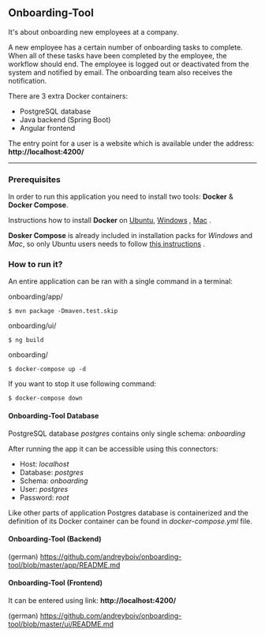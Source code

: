 ## Onboarding-Tool

It's about onboarding new employees at a company.

A new employee has a certain number of onboarding tasks to complete. 
When all of these tasks have been completed by the employee, 
the workflow should end. The employee is logged out or deactivated 
from the system and notified by email. 
The onboarding team also receives the notification.

There are 3 extra Docker containers:

- PostgreSQL database
- Java backend (Spring Boot)
- Angular frontend

The entry point for a user is a website which is available under the
address: **http://localhost:4200/**

---

### Prerequisites

In order to run this application you need to install two tools: **Docker** & **Docker Compose**.

Instructions how to install **Docker** on [Ubuntu](https://docs.docker.com/install/linux/docker-ce/ubuntu/), [Windows](https://docs.docker.com/docker-for-windows/install/) , [Mac](https://docs.docker.com/docker-for-mac/install/) .

**Dosker Compose** is already included in installation packs for *Windows* and *Mac*, so only Ubuntu users needs to follow [this instructions](https://docs.docker.com/compose/install/) .

### How to run it?

An entire application can be ran with a single command in a terminal:

onboarding/app/
```
$ mvn package -Dmaven.test.skip
```

onboarding/ui/
```
$ ng build
```
onboarding/
```
$ docker-compose up -d
```

If you want to stop it use following command:

```
$ docker-compose down
```

#### Onboarding-Tool Database

PostgreSQL database *postgres* contains only single schema: *onboarding*

After running the app it can be accessible using this connectors:

- Host: *localhost*
- Database: *postgres*
- Schema: *onboarding*
- User: *postgres*
- Password: *root*

Like other parts of application Postgres database is containerized and
the definition of its Docker container can be found in
*docker-compose.yml* file.

#### Onboarding-Tool (Backend)
(german) https://github.com/andreyboiv/onboarding-tool/blob/master/app/README.md

#### Onboarding-Tool (Frontend)
It can be entered using link: **http://localhost:4200/**

(german) https://github.com/andreyboiv/onboarding-tool/blob/master/ui/README.md
